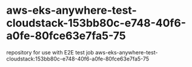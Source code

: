# aws-eks-anywhere-test-cloudstack-153bb80c-e748-40f6-a0fe-80fce63e7fa5-75
repository for use with E2E test job aws-eks-anywhere-test-cloudstack:153bb80c-e748-40f6-a0fe-80fce63e7fa5-75
